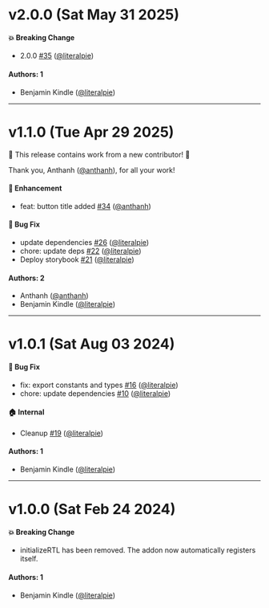 # v2.0.0 (Sat May 31 2025)

#### 💥 Breaking Change

- 2.0.0 [#35](https://github.com/literalpie/storybook-addon-rtl/pull/35) ([@literalpie](https://github.com/literalpie))

#### Authors: 1

- Benjamin Kindle ([@literalpie](https://github.com/literalpie))

---

# v1.1.0 (Tue Apr 29 2025)

:tada: This release contains work from a new contributor! :tada:

Thank you, Anthanh ([@anthanh](https://github.com/anthanh)), for all your work!

#### 🚀 Enhancement

- feat: button title added [#34](https://github.com/literalpie/storybook-addon-rtl/pull/34) ([@anthanh](https://github.com/anthanh))

#### 🐛 Bug Fix

- update dependencies [#26](https://github.com/literalpie/storybook-addon-rtl/pull/26) ([@literalpie](https://github.com/literalpie))
- chore: update deps [#22](https://github.com/literalpie/storybook-addon-rtl/pull/22) ([@literalpie](https://github.com/literalpie))
- Deploy storybook [#21](https://github.com/literalpie/storybook-addon-rtl/pull/21) ([@literalpie](https://github.com/literalpie))

#### Authors: 2

- Anthanh ([@anthanh](https://github.com/anthanh))
- Benjamin Kindle ([@literalpie](https://github.com/literalpie))

---

# v1.0.1 (Sat Aug 03 2024)

#### 🐛 Bug Fix

- fix: export constants and types [#16](https://github.com/literalpie/storybook-addon-rtl/pull/16) ([@literalpie](https://github.com/literalpie))
- chore: update dependencies [#10](https://github.com/literalpie/storybook-addon-rtl/pull/10) ([@literalpie](https://github.com/literalpie))

#### 🏠 Internal

- Cleanup [#19](https://github.com/literalpie/storybook-addon-rtl/pull/19) ([@literalpie](https://github.com/literalpie))

#### Authors: 1

- Benjamin Kindle ([@literalpie](https://github.com/literalpie))

---

# v1.0.0 (Sat Feb 24 2024)

#### 💥 Breaking Change

- initializeRTL has been removed. The addon now automatically registers itself.

#### Authors: 1

- Benjamin Kindle ([@literalpie](https://github.com/literalpie))
